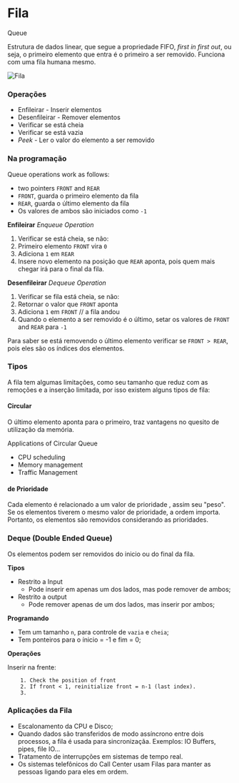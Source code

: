 # Fila
Queue

Estrutura de dados linear, que segue a propriedade FIFO, *first in first out*, ou seja, o primeiro elemento que entra é o primeiro a ser removido. Funciona com uma fila humana mesmo.

![Fila](https://cdn.programiz.com/sites/tutorial2program/files/queue.png)

### Operações
- Enfileirar - Inserir elementos
- Desenfileirar - Remover elementos
- Verificar se está cheia
- Verificar se está vazia
- *Peek* - Ler o valor do elemento a ser removido

### Na programação
Queue operations work as follows:

- two pointers `FRONT` and `REAR`
- `FRONT`, guarda o primeiro elemento da fila
- `REAR`, guarda  o último elemento da fila 
- Os valores de ambos são iniciados como `-1`

**Enfileirar**
*Enqueue Operation*

1. Verificar se está cheia, se não:
2. Primeiro elemento `FRONT` vira `0`
3. Adiciona `1` em `REAR`
4. Insere novo elemento na posição que `REAR` aponta, pois quem mais chegar irá para o final da fila.

**Desenfileirar**
*Dequeue Operation*

1. Verificar se fila está cheia, se não:
2. Retornar o valor que `FRONT` aponta
3. Adiciona `1` em `FRONT` // a fila andou
4. Quando o elemento a ser removido é o último, setar os valores de `FRONT` and `REAR` para `-1`

Para saber se está removendo o último elemento verificar se `FRONT > REAR`, pois eles são os índices dos elementos.

### Tipos
A fila tem algumas limitações, como seu tamanho que reduz com as remoções e a inserção limitada, por isso existem alguns tipos de fila:

#### Circular

 O último elemento aponta para o primeiro, traz vantagens no quesito de utilização da memória.

 Applications of Circular Queue
- CPU scheduling
- Memory management
- Traffic Management

#### de Prioridade

 Cada elemento é relacionado a um valor de prioridade , assim seu "peso". <br>
 Se os elementos tiverem o mesmo valor de prioridade, a ordem importa.<br>
 Portanto, os elementos são removidos considerando as prioridades.

### Deque (Double Ended Queue)

Os elementos podem ser removidos do inicio ou do final da fila.

**Tipos**
- Restrito a Input
    - Pode inserir em apenas um dos lados, mas pode remover de ambos;
- Restrito a output
    - Pode remover apenas de um dos lados, mas inserir por ambos;

**Programando**
- Tem um tamanho `n`, para controle de `vazia` e `cheia`;
- Tem ponteiros para o ínicio = -1 e fim = 0;

**Operações**

Inserir na frente:
``` 
    1. Check the position of front
    2. If front < 1, reinitialize front = n-1 (last index).
    3. 
```

### Aplicações da Fila
- Escalonamento da CPU e Disco;
- Quando dados são transferidos de modo assíncrono entre dois processos, a fila é usada para sincronizaçãa. Exemplos: IO Buffers, pipes, file IO...
- Tratamento de interrupções em sistemas de tempo real.
- Os sistemas telefônicos do Call Center usam Filas para manter as pessoas ligando para eles em ordem.